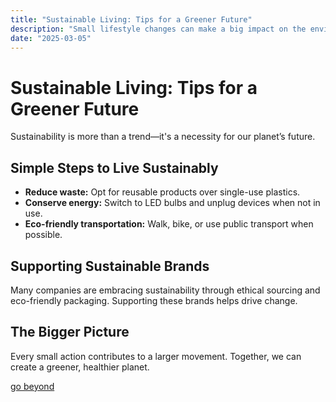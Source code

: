 ```yaml
---
title: "Sustainable Living: Tips for a Greener Future"
description: "Small lifestyle changes can make a big impact on the environment. Here are practical tips for sustainable living."
date: "2025-03-05"
---
```


# Sustainable Living: Tips for a Greener Future

Sustainability is more than a trend—it's a necessity for our planet’s future.

## Simple Steps to Live Sustainably
- **Reduce waste:** Opt for reusable products over single-use plastics.
- **Conserve energy:** Switch to LED bulbs and unplug devices when not in use.
- **Eco-friendly transportation:** Walk, bike, or use public transport when possible.

## Supporting Sustainable Brands
Many companies are embracing sustainability through ethical sourcing and eco-friendly packaging. Supporting these brands helps drive change.

## The Bigger Picture
Every small action contributes to a larger movement. Together, we can create a greener, healthier planet.

[go beyond](https://linkedin.com/in/twilson-fr)